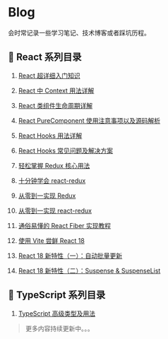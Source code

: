 # Blog

会时常记录一些学习笔记、技术博客或者踩坑历程。

## :rocket: React 系列目录

1. [React 超详细入门知识](https://github.com/beichensky/Blog/issues/1)

1. [React 中 Context 用法详解](https://github.com/beichensky/Blog/issues/2)

1. [React 类组件生命周期详解](https://github.com/beichensky/Blog/issues/3)

1. [React PureComponent 使用注意事项以及源码解析](https://github.com/beichensky/Blog/issues/4)

1. [React Hooks 用法详解](https://github.com/beichensky/Blog/issues/5)

1. [React Hooks 常见问题及解决方案](https://github.com/beichensky/Blog/issues/6)

1. [轻松掌握 Redux 核心用法](https://github.com/beichensky/Blog/issues/7)

1. [十分钟学会 react-redux](https://github.com/beichensky/Blog/issues/8)

1. [从零到一实现 Redux](https://github.com/beichensky/Blog/issues/9)

1. [从零到一实现 react-redux](https://github.com/beichensky/Blog/issues/10)

1. [通俗易懂的 React Fiber 实现教程](https://github.com/beichensky/Blog/issues/11)

1. [使用 Vite 尝鲜 React 18](https://github.com/beichensky/Blog/issues/13)

1. [React 18 新特性（一）：自动批量更新](https://github.com/beichensky/Blog/issues/14)

1. [React 18 新特性（二）：Suspense & SuspenseList](https://github.com/beichensky/Blog/issues/15)

## 🌈  TypeScript 系列目录

1. [TypeScript 高级类型及用法](https://github.com/beichensky/Blog/issues/12)


> 更多内容持续更新中。。。
